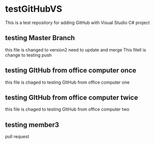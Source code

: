 # testGitHubVS
This is a test repository for adding GitHub with Visual Studio C# project

## testing Master Branch
this file is changed to version2 need to update and merge
This filell is change to testing push

## testing GItHub from office computer once
this file is chaged to testing GItHub from office computer one

## testing GItHub from office computer twice
this file is chaged to testing GItHub from office computer two

## testing member3
pull request
